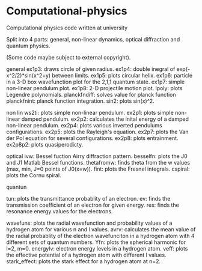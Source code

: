 # Computational-physics
Computational physics code written at university

Split into 4 parts: general, non-linear dynamics, optical diffraction and quantum physics.

(Some code maybe subject to external copyright).

general
ex1p3: draws circle of given radius.
ex1p4: double inegral of exp(-x^2/2)*sin(x^2+y) between limits.
ex1p5: plots circular helix.
ex1p6: particle in a 3-D box wavefunction plot for the 2,1,1 quantum state.
ex1p7: simple non-linear pendulum plot.
ex1p8: 2-D projectile motion plot.
lpoly: plots Legendre polynomials.
planckfndiff: solves value for planck function
planckfnint: planck function integration.
sin2: plots sin(x)^2.


non lin
ws2ti: plots simple non-linear pendulum.
ex2p1: plots simple non-linear damped pendulum.
ex2p2: calculates the inital energy of a damped non-linear pendulum.
ex2p4: plots various inverted pendulums configurations. 
ex2p5: plots the Rayleigh's equation.
ex2p7: plots the Van der Pol equation for several configurations.
ex2p8: plots entrainment.
ex2p8p2: plots quasiperodicty.


optical
ivw: Bessel fuction Airry diffraction pattern. 
besselfn: plots the J0 and J1 Matlab Bessel functions.
thetafromw: finds theta from the w values (max, min, J=0 points of J0(x=w)).
fint: plots the Fresnel integrals.
cspiral: plots the Cornu spiral.

quantun

tun: plots the transmittance probablity of an electron. 
ev: finds the transmission coefficient of an electron for given energy. 
res: finds the resonance energy values for the electrons.

wavefuns: plots the radial wavefunction and probability values of a hydrogen atom for various n and l values. 
avrv: calculates the mean value of the radial probablity of the electron wavefunciton in a hydrogen atom with 4 different sets of quantum numbers.
Yfn: plots the spherical harmonic for l=2, m=0. 
energylv: electron energy levels in a hydrogen atom.
veff: plots the effective potential of a hydrogen atom with different l values. 
stark_effect: plots the stark effect for a hydrogen atom at n=2. 

